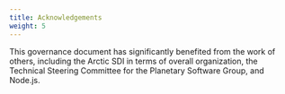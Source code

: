 ```yaml
---
title: Acknowledgements
weight: 5
---
```

This governance document has significantly benefited from the work of others, including the Arctic SDI in terms of overall organization, the Technical Steering Committee for the Planetary Software Group, and Node.js. 